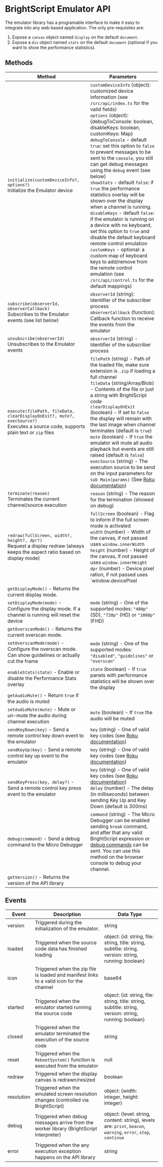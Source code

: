 # BrightScript Emulator API

The emulator library has a programable interface to make it easy to integrate into any web based application.
The only pre-requisites are:

1. Expose a `canvas` object named `display` on the default `document`.
2. Expose a `div` object named `stats` on the default `document` (optional if you want to show the performance statistics).

## Methods

| Method | Parameters |
| --- | --- |
| `initialize(customDeviceInfo?, options?)`<br>Initialize the Emulator device | `customDeviceInfo` (object): customized device information (see `/src/api/index.ts` for the valid fields)<br>`options` (object): {debugToConsole: boolean, disableKeys: boolean, customKeys: Map}<br>   `debugToConsole` - default `true`: set this option to `false` to prevent messages to be sent to the `console`, you still can get debug messages using the `debug` event (see below)<br>   `showStats` - default `false`:  if `true` the performance statistics overlay will be shown over the display when a channel is running.<br>   `disableKeys` - default `false`: if the emulator is running on a device with no keyboard, set this option to `true` and disable the default keyboard remote control emulation<br>   `customKeys` - optional: a custom map of keyboard keys to add/remove from the remote control emulation (see `/src/api/control.ts` for the default mappings) | 
| `subscribe(observerId, observerCallback)`<br>Subscribes to the Emulator events (see list below) | `observerId` (string): Identifier of the subscriber process<br>`observerCallback` (function): Callback function to receive the events from the emulator | 
| `unsubscribe(observerId)`<br>Unsubscribes to the Emulator events | `observerId` (string) - Identifier of the subscriber process |
| `execute(filePath, fileData, clearDisplayOnExit?, mute?, execSource?)`<br>Executes a source code, supports plain text or `zip` files | `filePath` (string) - Path of the loaded file, make sure extension is `.zip` if loading a full channel<br>`fileData` (string/Array/Blob) - Contents of the file or just a string with BrightScript code<br>`clearDisplayOnExit` (boolean) - If set to `false` the display will remain with the last image when channel terminates (default is `true`)<br>`mute` (boolean) - If `true` the emulator will mute all audio playback but events are still raised (default is `false`)<br>`execSource` (string) - The execution source to be send on the input parameters for `sub Main(params)` (See [Roku documentation](https://developer.roku.com/en-gb/docs/developer-program/getting-started/architecture/dev-environment.md#source-parameter)) | 
| `terminate(reason)`<br />Terminates the current channel/source execution | `reason` (string) - The reason for the termination (showed on debug) | 
| `redraw(fullScreen, width?, height?, dpr?)`<br>Request a display redraw (always keeps the aspect ratio based on display mode)| `fullScreen` (boolean) - Flag to inform if the full screen mode is activated<br>`width` (number) - Width of the canvas, if not passed uses `window.innerWidth`<br>`height` (number) - Height of the canvas, if not passed uses `window.innerHeight`<br>`dpr` (number) - Device pixel ration, if not passed uses `window.devicePixel|
|  `getDisplayMode()` - Returns the current display mode. ||
|  `setDisplayMode(mode)` - Configure the display mode. If a channel is running will reset the device | `mode` (string) - One of the supported modes: `"480p"` (SD), `"720p"` (HD) or `"1080p"`(FHD)|
|  `getOverscanMode()` - Returns the current overscan mode.||
|  `setOverscanMode(mode)` - Configure the overscan mode. Can show guidelines or actually cut the frame | `mode` (string) - One of the supported modes: `"disabled"`, `"guidelines"` or `"overscan"`|
|  `enableStats(state)` - Enable or disable the Performance Stats overlay | `state` (boolean) - If `true` panels with performance statistics will be shown over the display
|  `getAudioMute()` - Return `true` if the audio is muted ||
|  `setAudioMute(mute)` - Mute or un-mute the audio during channel execution | `mute` (boolean) - If `true` the audio will be muted |
|  `sendKeyDown(key)` - Send a remote control key down event to the emulator | `key` (string) - One of valid key codes (see [Roku documentation](https://developer.roku.com/docs/references/scenegraph/component-functions/onkeyevent.md)) |
|  `sendKeyUp(key)` - Send a remote control key up event to the emulator| `key` (string) - One of valid key codes (see [Roku documentation](https://developer.roku.com/docs/references/scenegraph/component-functions/onkeyevent.md))|
|  `sendKeyPress(key, delay?)` - Send a remote control key press event to the emulator| `key` (string) - One of valid key codes (see [Roku documentation](https://developer.roku.com/docs/references/scenegraph/component-functions/onkeyevent.md)) <br> `delay` (number) - The delay (in milliseconds) between sending Key Up and Key Down (default is 300ms)|
|  `debug(command)` - Send a debug command to the Micro Debugger| `command` (string) - The Micro Debugger can be enabled sending `break` command, and after that any valid BrightScript expression or [debug commands](https://developer.roku.com/en-gb/docs/developer-program/debugging/debugging-channels.md#brightscript-console-port-8085-commands) can be sent. You can use this method on the browser console to debug your channel.|
|  `getVersion()` - Returns the version of the API library ||

## Events

| Event      | Description                                      | Data Type                         |
|------------|--------------------------------------------------|-----------------------------------|
| version    | Triggered during the initialization of the emulator. | string                        |
| loaded     | Triggered when the source code data has finished loading | object: {id: string, file: string, title: string, subtitle: string, version: string, running: boolean} |
| icon       | Triggered when the zip file is loaded and manifest links to a valid icon for the channel | base64 |
| started    | Triggered when the emulator started running the source code | object: {id: string, file: string, title: string, subtitle: string, version: string, running: boolean} |
| closed     | Triggered when the emulator terminated the execution of the source code | string |
| reset      | Triggered when the `RebootSystem()` function is executed from the emulator | null |
| redraw     | Triggered when the display canvas is redrawn/resized | boolean |
| resolution | Triggered when the emulated screen resolution changes (controlled via BrightScript) | object: {width: integer, height: integer} |
| debug      | Triggered when debug messages arrive from the worker library (BrightScript Interpreter) | object: {level: string, content: string}, levels are: `print`, `beacon`, `warning`, `error`, `stop`, `continue` |
| error      | Triggered when the any execution exception happens on the API library | string |
